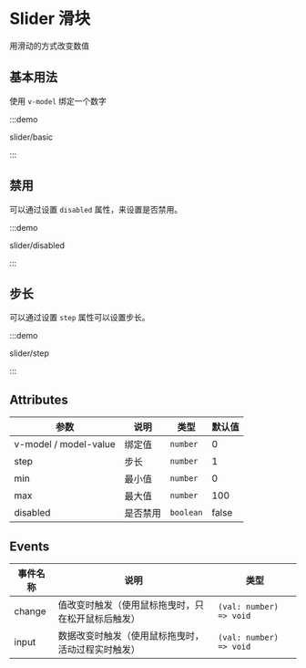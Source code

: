 # Slider 滑块

用滑动的方式改变数值

## 基本用法

使用 `v-model` 绑定一个数字

:::demo

slider/basic

:::

## 禁用

可以通过设置 `disabled` 属性，来设置是否禁用。

:::demo

slider/disabled

:::

## 步长

可以通过设置 `step` 属性可以设置步长。

:::demo

slider/step

:::

## Attributes

| 参数                  | 说明     | 类型      | 默认值 |
| --------------------- | -------- | --------- | ------ |
| v-model / model-value | 绑定值   | `number`  | 0      |
| step                  | 步长     | `number`  | 1      |
| min                   | 最小值   | `number`  | 0      |
| max                   | 最大值   | `number`  | 100    |
| disabled              | 是否禁用 | `boolean` | false  |

## Events

| 事件名称 | 说明                                               | 类型                    |
| -------- | -------------------------------------------------- | ----------------------- |
| change   | 值改变时触发（使用鼠标拖曳时，只在松开鼠标后触发） | `(val: number) => void` |
| input    | 数据改变时触发（使用鼠标拖曳时，活动过程实时触发） | `(val: number) => void` |

